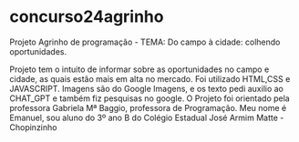 # concurso24agrinho
Projeto Agrinho de programação - TEMA: Do campo à cidade: colhendo oportunidades.

Projeto tem o intuito de informar sobre as oportunidades no campo e cidade, as quais estão mais em alta no mercado. Foi utilizado HTML,CSS e JAVASCRIPT. Imagens são do Google Imagens, e os texto pedi auxilio ao CHAT_GPT e também fiz pesquisas no google.
O Projeto foi orientado pela professora Gabriela Mª Baggio, professora de Programação.
Meu nome é Emanuel, sou aluno do 3º ano B do Colégio Estadual José Armim Matte - Chopinzinho
